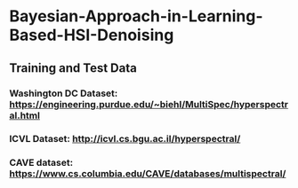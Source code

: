 # Bayesian-Approach-in-Learning-Based-HSI-Denoising

## Training and Test Data 

### Washington DC Dataset: https://engineering.purdue.edu/~biehl/MultiSpec/hyperspectral.html
### ICVL Dataset: http://icvl.cs.bgu.ac.il/hyperspectral/
### CAVE dataset: https://www.cs.columbia.edu/CAVE/databases/multispectral/

